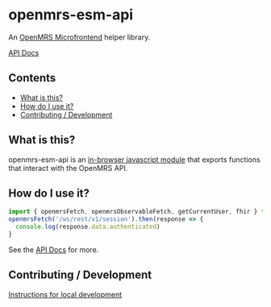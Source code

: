 # openmrs-esm-api

An [OpenMRS Microfrontend](https://wiki.openmrs.org/display/projects/Frontend+-+SPA+and+Microfrontends) helper library.

[API Docs](docs/API.md)

## Contents

<!-- toc -->

- [What is this?](#what-is-this)
- [How do I use it?](#how-do-i-use-it)
- [Contributing / Development](#contributing--development)

<!-- tocstop -->

## What is this?

openmrs-esm-api is an [in-browser javascript module](https://github.com/openmrs/openmrs-rfc-frontend/blob/master/text/0002-modules.md) that exports functions that interact with the OpenMRS API.

## How do I use it?

```js
import { openmrsFetch, openmrsObservableFetch, getCurrentUser, fhir } from '@openmrs/esm-api';
openmrsFetch('/ws/rest/v1/session').then(response => {
  console.log(response.data.authenticated)
}
```

See the [API Docs](docs/API.md) for more.

## Contributing / Development

[Instructions for local development](https://wiki.openmrs.org/display/projects/Setup+local+development+environment+for+OpenMRS+SPA)

